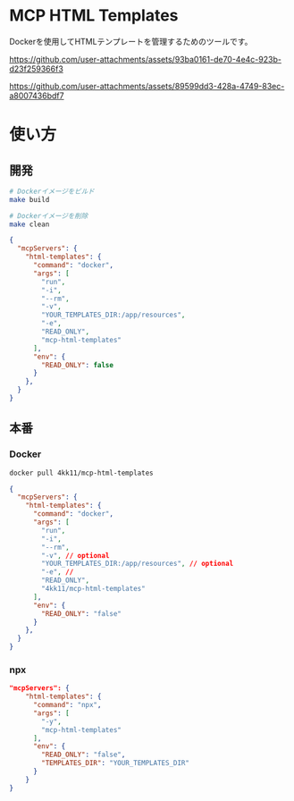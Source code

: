 # MCP HTML Templates

Dockerを使用してHTMLテンプレートを管理するためのツールです。


https://github.com/user-attachments/assets/93ba0161-de70-4e4c-923b-d23f259366f3



https://github.com/user-attachments/assets/89599dd3-428a-4749-83ec-a8007436bdf7



# 使い方

## 開発
```bash
# Dockerイメージをビルド
make build

# Dockerイメージを削除
make clean
```

```json
{
  "mcpServers": {
    "html-templates": {
      "command": "docker",
      "args": [
        "run",
        "-i",
        "--rm",
        "-v",
        "YOUR_TEMPLATES_DIR:/app/resources",
        "-e",
        "READ_ONLY",
        "mcp-html-templates"
      ],
      "env": {
        "READ_ONLY": false
      }
    },
  }
}
```

## 本番

### Docker

```bash
docker pull 4kk11/mcp-html-templates
```

```json
{
  "mcpServers": {
    "html-templates": {
      "command": "docker",
      "args": [
        "run",
        "-i",
        "--rm",
        "-v", // optional
        "YOUR_TEMPLATES_DIR:/app/resources", // optional
        "-e", // 
        "READ_ONLY",
        "4kk11/mcp-html-templates"
      ],
      "env": {
        "READ_ONLY": "false"
      }
    },
  }
}
```


### npx

```json
"mcpServers": {
    "html-templates": {
      "command": "npx",
      "args": [
        "-y",
        "mcp-html-templates"
      ],
      "env": {
        "READ_ONLY": "false",
        "TEMPLATES_DIR": "YOUR_TEMPLATES_DIR"
      }
    }
}
```
